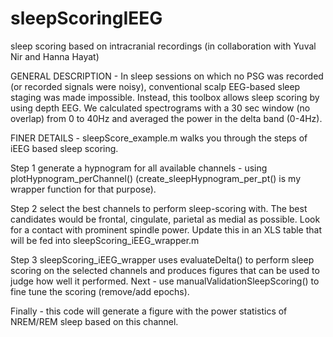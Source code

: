 # sleepScoringIEEG
sleep scoring based on intracranial recordings (in collaboration with Yuval Nir and Hanna Hayat)

GENERAL DESCRIPTION - 
In sleep sessions on which no PSG was recorded (or recorded signals were noisy), conventional scalp EEG-based sleep staging was made impossible. Instead, this toolbox allows sleep scoring by using depth EEG. We calculated spectrograms with a 30 sec window (no overlap) from 0 to 40Hz and averaged the power in the delta band (0-4Hz). 

FINER DETAILS - 
sleepScore_example.m walks you through the steps of iEEG based sleep scoring.

Step 1
generate a hypnogram for all available channels - using plotHypnogram_perChannel()
(create_sleepHypnogram_per_pt() is my wrapper function for that purpose).

Step 2 
select the best channels to perform sleep-scoring with. The best candidates would be frontal, cingulate, parietal as medial as possible. Look for a contact with prominent spindle power. Update this in an XLS table that will be fed into sleepScoring_iEEG_wrapper.m 

Step 3
sleepScoring_iEEG_wrapper uses evaluateDelta() to perform sleep scoring on the selected channels and produces figures that can be used to judge how well it performed. 
Next - use manualValidationSleepScoring() to fine tune the scoring (remove/add epochs).

Finally - this code will generate a figure with the power statistics of NREM/REM sleep based on this channel.
